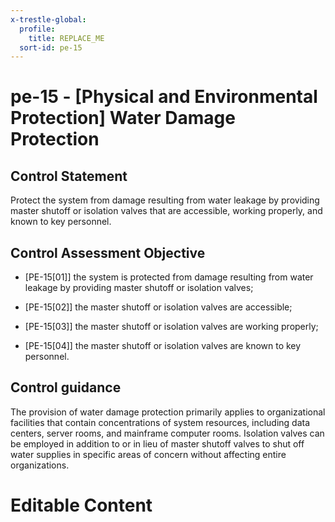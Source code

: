 ```yaml
---
x-trestle-global:
  profile:
    title: REPLACE_ME
  sort-id: pe-15
---
```


# pe-15 - \[Physical and Environmental Protection\] Water Damage Protection

## Control Statement

Protect the system from damage resulting from water leakage by providing master shutoff or isolation valves that are accessible, working properly, and known to key personnel.

## Control Assessment Objective

- \[PE-15[01]\] the system is protected from damage resulting from water leakage by providing master shutoff or isolation valves;

- \[PE-15[02]\] the master shutoff or isolation valves are accessible;

- \[PE-15[03]\] the master shutoff or isolation valves are working properly;

- \[PE-15[04]\] the master shutoff or isolation valves are known to key personnel.

## Control guidance

The provision of water damage protection primarily applies to organizational facilities that contain concentrations of system resources, including data centers, server rooms, and mainframe computer rooms. Isolation valves can be employed in addition to or in lieu of master shutoff valves to shut off water supplies in specific areas of concern without affecting entire organizations.

# Editable Content

<!-- Make additions and edits below -->
<!-- The above represents the contents of the control as received by the profile, prior to additions. -->
<!-- If the profile makes additions to the control, they will appear below. -->
<!-- The above markdown may not be edited but you may edit the content below, and/or introduce new additions to be made by the profile. -->
<!-- If there is a yaml header at the top, parameter values may be edited. Use --set-parameters to incorporate the changes during assembly. -->
<!-- The content here will then replace what is in the profile for this control, after running profile-assemble. -->
<!-- The current profile has no added parts for this control, but you may add new ones here. -->
<!-- Each addition must have a heading either of the form ## Control my_addition_name -->
<!-- or ## Part a. (where the a. refers to one of the control statement labels.) -->
<!-- "## Control" parts are new parts added after the statement part. -->
<!-- "## Part" parts are new parts added into the top-level statement part with that label. -->
<!-- Subparts may be added with nested hash levels of the form ### My Subpart Name -->
<!-- underneath the parent ## Control or ## Part being added -->
<!-- See https://ibm.github.io/compliance-trestle/tutorials/ssp_profile_catalog_authoring/ssp_profile_catalog_authoring for guidance. -->
